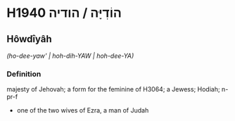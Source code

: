 # H1940 הוֹדִיָּה / הודיה

## Hôwdîyâh

_(ho-dee-yaw' | hoh-dih-YAW | hoh-dee-YA)_

### Definition

majesty of Jehovah; a form for the feminine of H3064; a Jewess; Hodiah; n-pr-f

- one of the two wives of Ezra, a man of Judah
